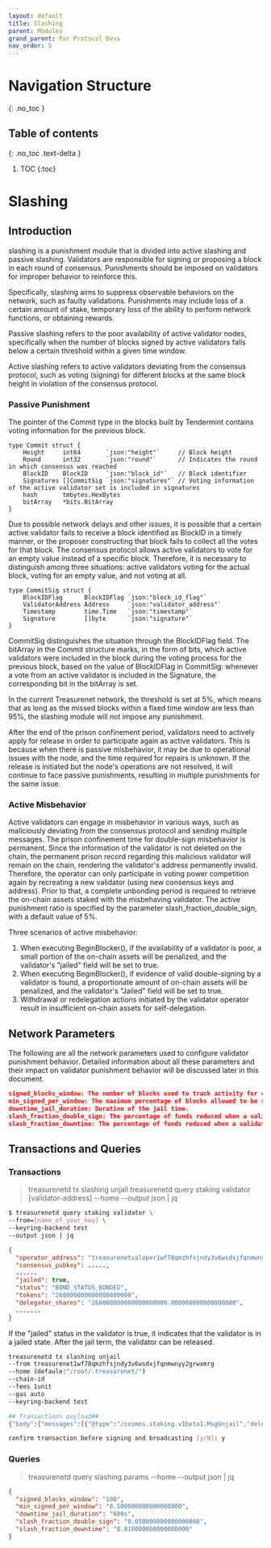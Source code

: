 ```yaml
---
layout: default
title: Slashing
parent: Modules
grand_parent: For Protocol Devs
nav_order: 5
---
```


# Navigation Structure
{: .no_toc }

## Table of contents
{: .no_toc .text-delta }

1. TOC
{:toc}


# Slashing

## Introduction

slashing is a punishment module that is divided into active slashing and passive slashing. Validators are responsible for signing or proposing a block in each round of consensus. Punishments should be imposed on validators for improper behavior to reinforce this.

Specifically, slashing aims to suppress observable behaviors on the network, such as faulty validations. Punishments may include loss of a certain amount of stake, temporary loss of the ability to perform network functions, or obtaining rewards.

Passive slashing refers to the poor availability of active validator nodes, specifically when the number of blocks signed by active validators falls below a certain threshold within a given time window.

Active slashing refers to active validators deviating from the consensus protocol, such as voting (signing) for different blocks at the same block height in violation of the consensus protocol.

### Passive Punishment

The pointer of the Commit type in the blocks built by Tendermint contains voting information for the previous block.

```golang
type Commit struct {
	Height     int64       `json:"height"`     // Block height
	Round      int32       `json:"round"`      // Indicates the round in which consensus was reached
	BlockID    BlockID     `json:"block_id"`   // Block identifier
	Signatures []CommitSig `json:"signatures"` // Voting information of the active validator set is included in signatures
	hash       tmbytes.HexBytes
	bitArray   *bits.BitArray
}

```

Due to possible network delays and other issues, it is possible that a certain active validator fails to receive a block identified as BlockID in a timely manner, or the proposer constructing that block fails to collect all the votes for that block. The consensus protocol allows active validators to vote for an empty value instead of a specific block. Therefore, it is necessary to distinguish among three situations: active validators voting for the actual block, voting for an empty value, and not voting at all.

```golang
type CommitSig struct {
	BlockIDFlag      BlockIDFlag `json:"block_id_flag"`
	ValidatorAddress Address     `json:"validator_address"`
	Timestamp        time.Time   `json:"timestamp"`
	Signature        []byte      `json:"signature"`
}
```

CommitSig distinguishes the situation through the BlockIDFlag field.
The bitArray in the Commit structure marks, in the form of bits, which active validators were included in the block during the voting process for the previous block, based on the value of BlockIDFlag in CommitSig: whenever a vote from an active validator is included in the Signature, the corresponding bit in the bitArray is set.

In the current Treasurenet network, the threshold is set at 5%, which means that as long as the missed blocks within a fixed time window are less than 95%, the slashing module will not impose any punishment.

After the end of the prison confinement period, validators need to actively apply for release in order to participate again as active validators. This is because when there is passive misbehavior, it may be due to operational issues with the node, and the time required for repairs is unknown. If the release is initiated but the node's operations are not resolved, it will continue to face passive punishments, resulting in multiple punishments for the same issue.

### Active Misbehavior

Active validators can engage in misbehavior in various ways, such as maliciously deviating from the consensus protocol and sending multiple messages. The prison confinement time for double-sign misbehavior is permanent. Since the information of the validator is not deleted on the chain, the permanent prison record regarding this malicious validator will remain on the chain, rendering the validator's address permanently invalid. Therefore, the operator can only participate in voting power competition again by recreating a new validator (using new consensus keys and address). Prior to that, a complete unbonding period is required to retrieve the on-chain assets staked with the misbehaving validator. The active punishment ratio is specified by the parameter slash_fraction_double_sign, with a default value of 5%.

Three scenarios of active misbehavior:

1. When executing BeginBlocker(), if the availability of a validator is poor, a small portion of the on-chain assets will be penalized, and the validator's "jailed" field will be set to true.
2. When executing BeginBlocker(), if evidence of valid double-signing by a validator is found, a proportionate amount of on-chain assets will be penalized, and the validator's "Jailed" field will be set to true.
3. Withdrawal or redelegation actions initiated by the validator operator result in insufficient on-chain assets for self-delegation.

## Network Parameters

The following are all the network parameters used to configure validator punishment behavior. Detailed information about all these parameters and their impact on validator punishment behavior will be discussed later in this document.

```json
signed_blocks_window: The number of blocks used to track activity for calculating uptime.
min_signed_per_window: The maximum percentage of blocks allowed to be signed/missed by the last account before blocking the signed_blocks_window.
downtime_jail_duration: Duration of the jail time.
slash_fraction_double_sign: The percentage of funds reduced when a validator commits a Byzantine error.
slash_fraction_downtime: The percentage of funds reduced when a validator is inactive.
```

## Transactions and Queries

### Transactions

> treasurenetd tx slashing unjail
> treasurenetd query staking validator [validator-address] --home --output json | jq

```sh
$ treasurenetd query staking validator \
--from=[name_of_your_key] \
--keyring-backend test
--output json | jq
```

```json
{
  "operator_address": "treasurenetvaloper1wf78qmzhfsjndy3v6wsdxjfqnmwnyy2gzs46zq",
  "consensus_pubkey": .....,
  ......
  "jailed": true,
  "status": "BOND_STATUS_BONDED",
  "tokens": "268000000000000000000",
  "delegator_shares": "268000000000000000000.000000000000000000",
  .......
}
```

If the "jailed" status in the validator is true, it indicates that the validator is in a jailed state. After the jail term, the validator can be released.

```sh
treasurenetd tx slashing unjail
--from treasurenet1wf78qmzhfsjndy3v6wsdxjfqnmwnyy2grwxmrg
--home (defaule:"/root/.treasurenet/")
--chain-id
--fees 1unit
--gas auto
--keyring-backend test

## Transactions payload##
{"body":{"messages":[{"@type":"/cosmos.staking.v1beta1.MsgUnjail","delegator_address":"treasurenet1wf78qmzhfsjndy3v6wsdxjfqnmwnyy2grwxmrg","validator_address":"treasurenetvaloper1wf78qmzhfsjndy3v6wsdxjfqnmwnyy2gzs46zq","amount":{"denom":"aunit","amount":"10000000000000000000"}}],"memo":"","timeout_height":"0","extension_options":[],"non_critical_extension_options":[]},"auth_info":{"signer_infos":[],"fee":{"amount":[{"denom":"aunit","amount":"1000000000000000000"}],"gas_limit":"214201","payer":"","granter":""}},"signatures":[]}

confirm transaction before signing and broadcasting [y/N]: y
```

### Queries

> treasurenetd query slashing params --home --output json | jq

```json
{
  "signed_blocks_window": "100",
  "min_signed_per_window": "0.500000000000000000",
  "downtime_jail_duration": "600s",
  "slash_fraction_double_sign": "0.050000000000000000",
  "slash_fraction_downtime": "0.010000000000000000"
}
```